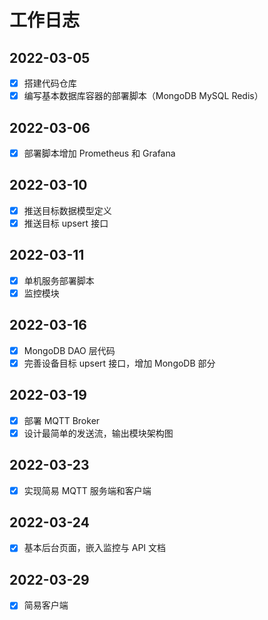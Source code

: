 # 工作日志

## 2022-03-05

- [x] 搭建代码仓库
- [x] 编写基本数据库容器的部署脚本（MongoDB MySQL Redis）

## 2022-03-06

- [x] 部署脚本增加 Prometheus 和 Grafana

## 2022-03-10

- [x] 推送目标数据模型定义
- [x] 推送目标 upsert 接口

## 2022-03-11

- [x] 单机服务部署脚本
- [x] 监控模块

## 2022-03-16

- [x] MongoDB DAO 层代码
- [x] 完善设备目标 upsert 接口，增加 MongoDB 部分

## 2022-03-19

- [x] 部署 MQTT Broker
- [x] 设计最简单的发送流，输出模块架构图

## 2022-03-23

- [x] 实现简易 MQTT 服务端和客户端

## 2022-03-24

- [x] 基本后台页面，嵌入监控与 API 文档

## 2022-03-29

- [x] 简易客户端
